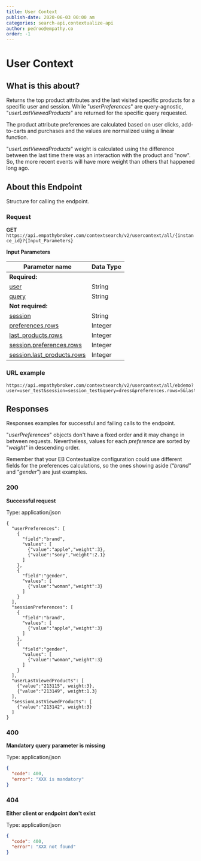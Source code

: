 ```yaml
---
title: User Context
publish-date: 2020-06-03 00:00 am
categories: search-api,contextualize-api
author: pedroo@empathy.co
order: -1
---
```


# User Context

## What is this about?
Returns the top product attributes and the last visited specific products for a specific user and session. While "*userPreferences*" are query-agnostic, "*userLastViewedProducts*" are returned for the specific query requested.

The product attribute preferences are calculated based on user clicks, add-to-carts and purchases and the values are normalized using a linear function.

"*userLastViewedProducts*" weight is calculated using the difference between the last time there was an interaction with the product and "now". So, the more recent events will have more weight than others that happened long ago.

## About this Endpoint
Structure for calling the endpoint.

### Request
**GET** `https://api.empathybroker.com/contextsearch/v2/usercontext/all/{instance_id}?{Input_Parameters}`

**Input Parameters**

| Parameter name                                                                                                             | Data Type |
| -------------------------------------------------------------------------------------------------------------------------- | --------- |
| **Required:**                                                                                                              |           |
| [user](/api-reference/search-api/contextualize-api/contextualize-input-parameter-glossary/)                                                                  | String    |
| [query](/api-reference/search-api/contextualize-api/contextualize-input-parameter-glossary/)                                                                 | String    |
| **Not required:**                                                                                                          |           |
| [session](/api-reference/search-api/contextualize-api/contextualize-input-parameter-glossary/)                                                               | String    |
| [preferences.rows](/api-reference/search-api/contextualize-api/contextualize-input-parameter-glossary/) | Integer   |
| [last_products.rows](/api-reference/search-api/contextualize-api/contextualize-input-parameter-glossary/)                                                    | Integer   |
| [session.preferences.rows](/api-reference/search-api/contextualize-api/contextualize-input-parameter-glossary/)                                              | Integer   |
| [session.last_products.rows](/api-reference/search-api/contextualize-api/contextualize-input-parameter-glossary/)                                            | Integer   |
### URL example
```
https://api.empathybroker.com/contextsearch/v2/usercontext/all/ebdemo?user=user_test&session=session_test&query=dress&preferences.rows=5&last_products.rows=5&session.preferences.rows=5&session.last_products.rows=5
```

## Responses
Responses examples for successful and failing calls to the endpoint.

"*userPreferences*" objects don't have a fixed order and it may change in between requests. Nevertheless, values for each *preference* are sorted by "*weight*" in descending order.

Remember that your EB Contextualize configuration could use different fields for the preferences calculations, so the ones showing aside (“*brand*” and “*gender*”) are just examples.

### 200
**Successful request**

Type: application/json  

```
{
  "userPreferences": [
    {
      "field":"brand",
      "values": [
        {"value":"apple","weight":3},
        {"value":"sony","weight":2.1}
      ]
    },
    {
      "field":"gender",
      "values": [
        {"value":"woman","weight":3}
      ]
    }
  ],
  "sessionPreferences": [
    {
      "field":"brand",
      "values": [
        {"value":"apple","weight":3}
      ]
    },
    {
      "field":"gender",
      "values": [
        {"value":"woman","weight":3}
      ]
    }
  ],
  "userLastViewedProducts": [
    {"value":"213115", weight:3},
    {"value":"213149", weight:1.3}
  ],
  "sessionLastViewedProducts": [
    {"value":"213142", weight:3}
  ]
}
```
### 400
**Mandatory query parameter is missing**

Type: application/json

```json
{
  "code": 400,
  "error": "XXX is mandatory"
}
```
### 404
**Either client or endpoint don't exist**

Type: application/json

```json
{
  "code": 400,
  "error": "XXX not found"
}
```

